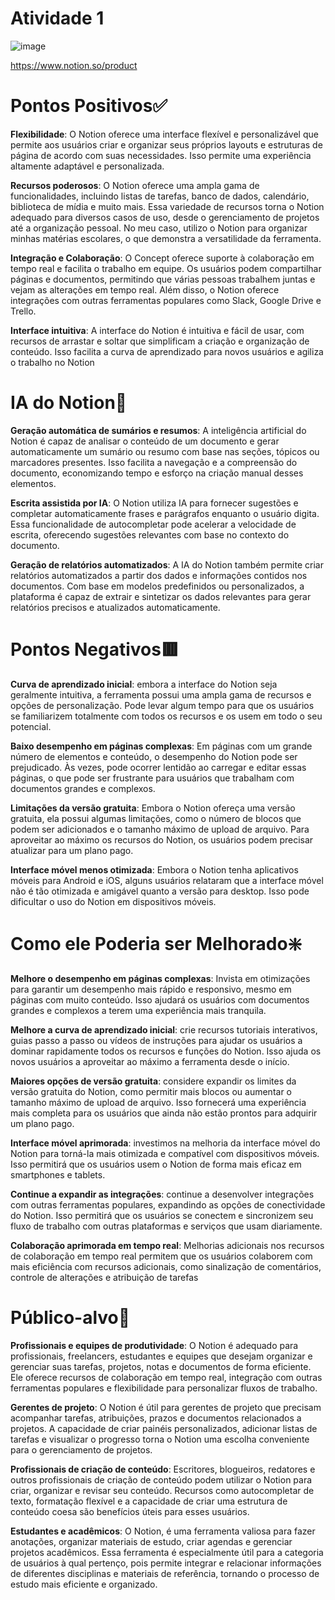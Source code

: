 # Atividade 1
![image](https://github.com/UdielOliveira/Curso-Italents-User-Experience/assets/113556350/03884a48-13cd-4233-96c6-8d537d794f64)

https://www.notion.so/product
#
# Pontos Positivos✅

<strong>Flexibilidade</strong>: O Notion oferece uma interface flexível e personalizável que permite aos usuários criar e organizar seus próprios layouts e estruturas de página de acordo com suas necessidades. Isso permite uma experiência altamente adaptável e personalizada.

<strong>Recursos poderosos</strong>: O Notion oferece uma ampla gama de funcionalidades, incluindo listas de tarefas, banco de dados, calendário, biblioteca de mídia e muito mais. Essa variedade de recursos torna o Notion adequado para diversos casos de uso, desde o gerenciamento de projetos até a organização pessoal. No meu caso, utilizo o Notion para organizar minhas matérias escolares, o que demonstra a versatilidade da ferramenta.

<strong>Integração e Colaboração</strong>: O Concept oferece suporte à colaboração em tempo real e facilita o trabalho em equipe. Os usuários podem compartilhar páginas e documentos, permitindo que várias pessoas trabalhem juntas e vejam as alterações em tempo real. Além disso, o Notion oferece integrações com outras ferramentas populares como Slack, Google Drive e Trello.

<strong>Interface intuitiva</strong>: A interface do Notion é intuitiva e fácil de usar, com recursos de arrastar e soltar que simplificam a criação e organização de conteúdo. Isso facilita a curva de aprendizado para novos usuários e agiliza o trabalho no Notion

# IA do Notion🤖

<strong>Geração automática de sumários e resumos</strong>: A inteligência artificial do Notion é capaz de analisar o conteúdo de um documento e gerar automaticamente um sumário ou resumo com base nas seções, tópicos ou marcadores presentes. Isso facilita a navegação e a compreensão do documento, economizando tempo e esforço na criação manual desses elementos.

<strong>Escrita assistida por IA</strong>: O Notion utiliza IA para fornecer sugestões e completar automaticamente frases e parágrafos enquanto o usuário digita. Essa funcionalidade de autocompletar pode acelerar a velocidade de escrita, oferecendo sugestões relevantes com base no contexto do documento.

<strong>Geração de relatórios automatizados</strong>: A IA do Notion também permite criar relatórios automatizados a partir dos dados e informações contidos nos documentos. Com base em modelos predefinidos ou personalizados, a plataforma é capaz de extrair e sintetizar os dados relevantes para gerar relatórios precisos e atualizados automaticamente.

# Pontos Negativos🟥

<strong>Curva de aprendizado inicial</strong>: embora a interface do Notion seja geralmente intuitiva, a ferramenta possui uma ampla gama de recursos e opções de personalização. Pode levar algum tempo para que os usuários se familiarizem totalmente com todos os recursos e os usem em todo o seu potencial.

<strong>Baixo desempenho em páginas complexas</strong>: Em páginas com um grande número de elementos e conteúdo, o desempenho do Notion pode ser prejudicado. Às vezes, pode ocorrer lentidão ao carregar e editar essas páginas, o que pode ser frustrante para usuários que trabalham com documentos grandes e complexos.

<strong>Limitações da versão gratuita</strong>: Embora o Notion ofereça uma versão gratuita, ela possui algumas limitações, como o número de blocos que podem ser adicionados e o tamanho máximo de upload de arquivo. Para aproveitar ao máximo os recursos do Notion, os usuários podem precisar atualizar para um plano pago.

<strong>Interface móvel menos otimizada</strong>: Embora o Notion tenha aplicativos móveis para Android e iOS, alguns usuários relataram que a interface móvel não é tão otimizada e amigável quanto a versão para desktop. Isso pode dificultar o uso do Notion em dispositivos móveis.

# Como ele Poderia ser Melhorado❇️

<strong>Melhore o desempenho em páginas complexas</strong>: Invista em otimizações para garantir um desempenho mais rápido e responsivo, mesmo em páginas com muito conteúdo. Isso ajudará os usuários com documentos grandes e complexos a terem uma experiência mais tranquila.

<strong>Melhore a curva de aprendizado inicial</strong>: crie recursos tutoriais interativos, guias passo a passo ou vídeos de instruções para ajudar os usuários a dominar rapidamente todos os recursos e funções do Notion. Isso ajuda os novos usuários a aproveitar ao máximo a ferramenta desde o início.

<strong>Maiores opções de versão gratuita</strong>: considere expandir os limites da versão gratuita do Notion, como permitir mais blocos ou aumentar o tamanho máximo de upload de arquivo. Isso fornecerá uma experiência mais completa para os usuários que ainda não estão prontos para adquirir um plano pago.

<strong>Interface móvel aprimorada</strong>: investimos na melhoria da interface móvel do Notion para torná-la mais otimizada e compatível com dispositivos móveis. Isso permitirá que os usuários usem o Notion de forma mais eficaz em smartphones e tablets.

<strong>Continue a expandir as integrações</strong>: continue a desenvolver integrações com outras ferramentas populares, expandindo as opções de conectividade do Notion. Isso permitirá que os usuários se conectem e sincronizem seu fluxo de trabalho com outras plataformas e serviços que usam diariamente.

<strong>Colaboração aprimorada em tempo real</strong>: Melhorias adicionais nos recursos de colaboração em tempo real permitem que os usuários colaborem com mais eficiência com recursos adicionais, como sinalização de comentários, controle de alterações e atribuição de tarefas

# Público-alvo🎯

<strong>Profissionais e equipes de produtividade</strong>: O Notion é adequado para profissionais, freelancers, estudantes e equipes que desejam organizar e gerenciar suas tarefas, projetos, notas e documentos de forma eficiente. Ele oferece recursos de colaboração em tempo real, integração com outras ferramentas populares e flexibilidade para personalizar fluxos de trabalho.

<strong>Gerentes de projeto</strong>: O Notion é útil para gerentes de projeto que precisam acompanhar tarefas, atribuições, prazos e documentos relacionados a projetos. A capacidade de criar painéis personalizados, adicionar listas de tarefas e visualizar o progresso torna o Notion uma escolha conveniente para o gerenciamento de projetos.

<strong>Profissionais de criação de conteúdo</strong>: Escritores, blogueiros, redatores e outros profissionais de criação de conteúdo podem utilizar o Notion para criar, organizar e revisar seu conteúdo. Recursos como autocompletar de texto, formatação flexível e a capacidade de criar uma estrutura de conteúdo coesa são benefícios úteis para esses usuários.

<strong>Estudantes e acadêmicos</strong>: O Notion, é uma ferramenta valiosa para fazer anotações, organizar materiais de estudo, criar agendas e gerenciar projetos acadêmicos. Essa ferramenta é especialmente útil para a categoria de usuários à qual pertenço, pois permite integrar e relacionar informações de diferentes disciplinas e materiais de referência, tornando o processo de estudo mais eficiente e organizado.

